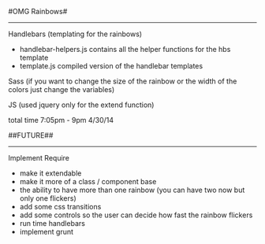 #OMG Rainbows#
_____


Handlebars (templating for the rainbows)

+ handlebar-helpers.js contains all the helper functions for the hbs template
+ template.js compiled version of the handlebar templates

Sass (if you want to change the size of the rainbow or the width of the colors just change the variables)

JS (used jquery only for the extend function)

total time 7:05pm - 9pm 4/30/14

##FUTURE##
_______

Implement Require

+ make it extendable
+ make it more of a class / component base
+ the ability to have more than one rainbow (you can have two now but only one flickers)
+ add some css transitions
+ add some controls so the user can decide how fast the rainbow flickers
+ run time handlebars
+ implement grunt

